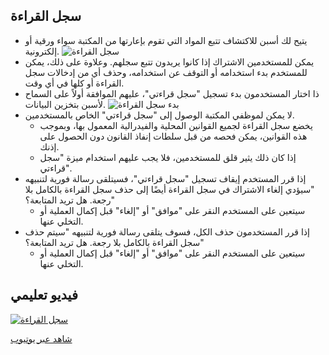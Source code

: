 ## سجل القراءة

- يتيح لك أسبن للاكتشاف تتبع المواد التي تقوم بإعارتها من المكتبة سواء ورقية أو إلكترونية. 
![سجل القراءة](/manual/images/reading-history.png)
- يمكن للمستخدمين الاشتراك إذا كانوا يريدون تتبع سجلهم. وعلاوة على ذلك، يمكن للمستخدم بدء استخدامه أو التوقف عن استخدامه، وحذف أي من إدخالات سجل القراءة أو كلها في أي وقت. 
- ذا اختار المستخدمون بدء تسجيل "سجل قراءتي"، عليهم الموافقة أولاً على السماح لأسبن بتخزين البيانات.
![بدء سجل القراءة](/manual/images/start-reading-history.png)
- لا يمكن لموظفي المكتبة الوصول إلى "سجل قراءتي" الخاص بالمستخدمين.
  - يخضع سجل القراءة لجميع القوانين المحلية والفيدرالية المعمول بها، وبموجب هذه القوانين، يمكن فحصه من قبل سلطات إنفاذ القانون دون الحصول على إذنك. 
  - إذا كان ذلك يثير قلق للمستخدمين، فلا يجب عليهم استخدام ميزة "سجل قراءتي".
- إذا قرر المستخدم إيقاف تسجيل "سجل قراءتي"، فسيتلقى رسالة فورية لتنبيهه "سيؤدي إلغاء الاشتراك في سجل القراءة أيضًا إلى حذف سجل القراءة بالكامل بلا رجعة. هل تريد المتابعة؟" 
  - سيتعين على المستخدم النقر على "موافق" أو "إلغاء" قبل إكمال العملية أو التخلي عنها. 
- إذا قرر المستخدمون حذف الكل، فسوف يتلقى رسالة فورية لتنبيهه "سيتم حذف سجل القراءة بالكامل بلا رجعة. هل تريد المتابعة؟"
  - سيتعين على المستخدم النقر على "موافق" أو "إلغاء" قبل إكمال العملية أو التخلي عنها. 

## فيديو تعليمي

[![سجل القراءة](/manual/images/PA_History.png)](https://youtu.be/VZlEDyahZUM)

[شاهد عبر يوتيوب](https://youtu.be/VZlEDyahZUM)
